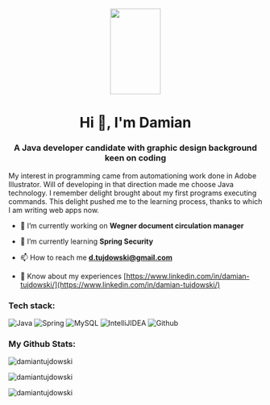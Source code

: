<h1 align="center"><img src="https://cdn.jsdelivr.net/gh/devicons/devicon/icons/java/java-original.svg" width="100" height="170" /></h1>
<h1 align="center">Hi 👋, I'm Damian</h1>
<h3 align="center">A Java developer candidate with graphic design background keen on coding</h3>

My interest in programming came from automationing work done in Adobe Illustrator.
Will of developing in that direction made me choose Java technology.
I remember delight brought about my first programs executing commands.
This delight pushed me to the learning process, thanks to which I am writing web apps now.

- 🔭 I’m currently working on **Wegner document circulation manager**

- 🌱 I’m currently learning **Spring Security**

- 📫 How to reach me **d.tujdowski@gmail.com**

- 📄 Know about my experiences [https://www.linkedin.com/in/damian-tujdowski/](https://www.linkedin.com/in/damian-tujdowski/)

<h3 align="left">Tech stack:</h3>
<p><img src="https://img.shields.io/badge/java-%23ED8B00.svg?style=for-the-badge&logo=java&logoColor=white" alt="Java"/>
   <img src="https://img.shields.io/badge/spring-%236DB33F.svg?style=for-the-badge&logo=spring&logoColor=white" alt="Spring"/> 
   <img src="https://img.shields.io/badge/mysql-%2300f.svg?style=for-the-badge&logo=mysql&logoColor=white" alt="MySQL"/> 
   <img src="https://img.shields.io/badge/IntelliJIDEA-000000.svg?style=for-the-badge&logo=intellij-idea&logoColor=white" alt="IntelliJIDEA"/>
   <img src="https://img.shields.io/badge/github-%23121011.svg?style=for-the-badge&logo=github&logoColor=white" alt="Github"/>
   </p>

<h3 align="left">My Github Stats:</h3>

<p><img style="display: block; margin: auto;"" src="https://github-readme-stats.vercel.app/api/top-langs?username=damiantujdowski&show_icons=true&locale=en&layout=compact&theme=darcula" alt="damiantujdowski" /></p>

<p><img style="display: block; margin: auto;" src="https://github-readme-stats.vercel.app/api?username=damiantujdowski&show_icons=true&locale=en&theme=darcula" alt="damiantujdowski" /></p>

<p><img style="display: block; margin: auto;" src="https://github-readme-streak-stats.herokuapp.com/?user=damiantujdowski&theme=darcula" alt="damiantujdowski" /></p>
